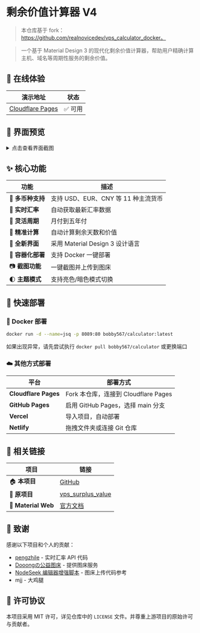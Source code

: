 # 剩余价值计算器 V4

> 本仓库基于 fork： https://github.com/realnovicedev/vps_calculator_docker。

> 一个基于 Material Design 3 的现代化剩余价值计算器，帮助用户精确计算主机、域名等周期性服务的剩余价值。

## 🚀 在线体验

| 演示地址 | 状态 |
|---------|------|
| [Cloudflare Pages](https://vps-price-calculator.pages.dev/) | ✅ 可用 |

## 📱 界面预览

<details>
<summary>点击查看界面截图</summary>

### 亮色模式
<img src="https://image.dooo.ng/c/2025/06/05/6840a1005714b.webp" alt="亮色模式界面">

### 暗色模式
<img src="https://image.dooo.ng/c/2025/06/05/6840a10e4d331.webp" alt="亮色模式界面">


</details>

## ✨ 核心功能

| 功能 | 描述 |
|------|------|
| 💱 **多币种支持** | 支持 USD、EUR、CNY 等 11 种主流货币 |
| 🔄 **实时汇率** | 自动获取最新汇率数据 |
| 📅 **灵活周期** | 月付到五年付 |
| 🎯 **精准计算** | 自动计算剩余天数和价值 |
| 🎨 **全新界面** | 采用 Material Design 3 设计语言
| 🐳 **容器化部署** | 支持 Docker 一键部署
| 📷 **截图功能** | 一键截图并上传到图床
| 🌓 **主题模式** | 支持亮色/暗色模式切换



## 🚀 快速部署

### 🐳 Docker 部署

```bash
docker run -d --name=jsq -p 8089:80 bobby567/calculator:latest
```
如果出现异常，请先尝试执行 ``docker pull bobby567/calculator`` 或更换端口

### ☁️ 其他方式部署

| 平台 | 部署方式 |
|------|----------|
| **Cloudflare Pages** | Fork 本仓库，连接到 Cloudflare Pages |
| **GitHub Pages** | 启用 GitHub Pages，选择 main 分支 |
| **Vercel** | 导入项目，自动部署 |
| **Netlify** | 拖拽文件夹或连接 Git 仓库 |


## 🔗 相关链接

| 项目 | 链接 |
|------|------|
| 🏠 **本项目** | [GitHub](https://github.com/komari-monitor/vps_price_calculator) |
| 🌱 **原项目** | [vps_surplus_value](https://github.com/Tomzhao1016/vps_surplus_value) |
| 📖 **Material Web** | [官方文档](https://material-web.dev/) |

## 🙏 致谢

感谢以下项目和个人的贡献：

- [pengzhile](https://linux.do/t/topic/227730/26) - 实时汇率 API 代码
- [Dooongの公益图床](https://www.nodeseek.com/post-43196-1) - 提供图床服务
- [NodeSeek 编辑器增强脚本](https://www.nodeseek.com/post-74493-1) - 图床上传代码参考
- mjj - 大鸡腿

## 📄 许可协议

本项目采用 MIT 许可，详见仓库中的 `LICENSE` 文件。并尊重上游项目的原始许可与贡献者。
